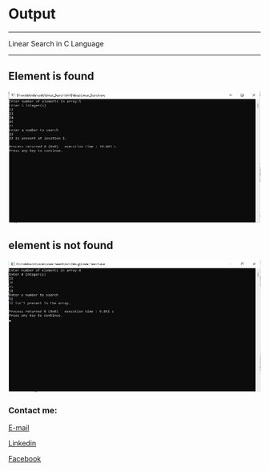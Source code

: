 
# Output


---

Linear Search in C Language

---

Element is found
---

<img src="present.jpg"
     alt="Markdown Monster icon"/>


element is not found
---

<img src="not_present.jpg"
     alt="Markdown Monster icon"/>







<!-- all link is here -->


### Contact me:

[E-mail](tanvirpoly@gmail.com)

[Linkedin]( https://www.linkedin.com/in/tanvirx/)

[Facebook]( https://www.facebook.com/tanvirfbid)

